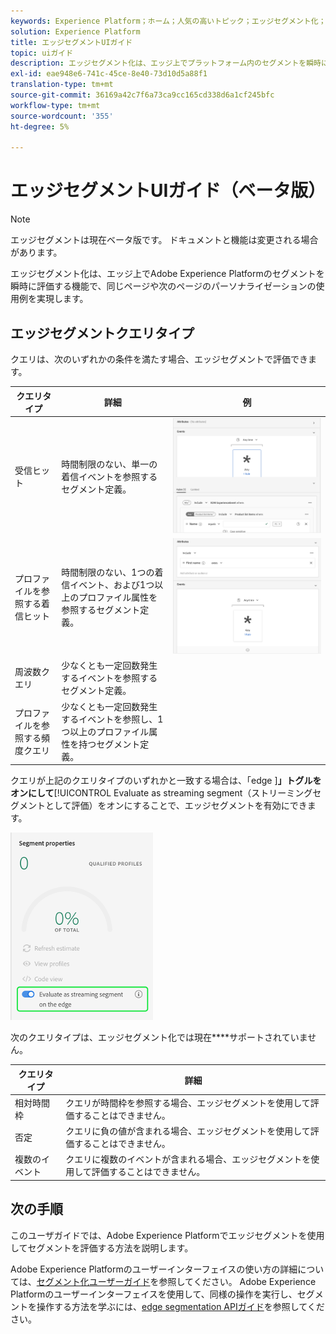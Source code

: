 ```yaml
---
keywords: Experience Platform；ホーム；人気の高いトピック；エッジセグメント化；セグメント化；セグメント化サービス；セグメント化サービス；uiガイド；ストリーミングエッジ；
solution: Experience Platform
title: エッジセグメントUIガイド
topic: uiガイド
description: エッジセグメント化は、エッジ上でプラットフォーム内のセグメントを瞬時に評価する機能で、同じページや次のページのパーソナライズの使用例を実現します。
exl-id: eae948e6-741c-45ce-8e40-73d10d5a88f1
translation-type: tm+mt
source-git-commit: 36169a42c7f6a73ca9cc165cd338d6a1cf245bfc
workflow-type: tm+mt
source-wordcount: '355'
ht-degree: 5%

---
```


# エッジセグメントUIガイド（ベータ版）

>[!NOTE]
>
>エッジセグメントは現在ベータ版です。 ドキュメントと機能は変更される場合があります。

エッジセグメント化は、エッジ上でAdobe Experience Platformのセグメントを瞬時に評価する機能で、同じページや次のページのパーソナライゼーションの使用例を実現します。

## エッジセグメントクエリタイプ

クエリは、次のいずれかの条件を満たす場合、エッジセグメントで評価できます。

| クエリタイプ | 詳細 | 例 |
| ---------- | ------- | ------- |
| 受信ヒット | 時間制限のない、単一の着信イベントを参照するセグメント定義。 | ![](../images/ui/edge-segmentation/incoming-hit.png) |
| プロファイルを参照する着信ヒット | 時間制限のない、1つの着信イベント、および1つ以上のプロファイル属性を参照するセグメント定義。 | ![](../images/ui/edge-segmentation/profile-hit.png) |
| 周波数クエリ | 少なくとも一定回数発生するイベントを参照するセグメント定義。 |  |
| プロファイルを参照する頻度クエリ | 少なくとも一定回数発生するイベントを参照し、1つ以上のプロファイル属性を持つセグメント定義。 |  |

クエリが上記のクエリタイプのいずれかと一致する場合は、「edge ]**」トグルをオンにして**[!UICONTROL  Evaluate as streaming segment（ストリーミングセグメントとして評価）をオンにすることで、エッジセグメントを有効にできます。

![](../images/ui/edge-segmentation/mark-on-edge.png)

次のクエリタイプは、エッジセグメント化では現在&#x200B;****&#x200B;サポートされていません。

| クエリタイプ | 詳細 |
| ---------- | ------- |
| 相対時間枠 | クエリが時間枠を参照する場合、エッジセグメントを使用して評価することはできません。 |
| 否定 | クエリに負の値が含まれる場合、エッジセグメントを使用して評価することはできません。 |
| 複数のイベント | クエリに複数のイベントが含まれる場合、エッジセグメントを使用して評価することはできません。 |

## 次の手順

このユーザガイドでは、Adobe Experience Platformでエッジセグメントを使用してセグメントを評価する方法を説明します。

Adobe Experience Platformのユーザーインターフェイスの使い方の詳細については、[セグメント化ユーザーガイド](./overview.md)を参照してください。 Adobe Experience Platformのユーザーインターフェイスを使用して、同様の操作を実行し、セグメントを操作する方法を学ぶには、[edge segmentation APIガイド](../api/edge-segmentation.md)を参照してください。

